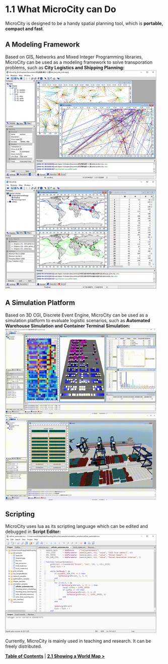 # 1.1 What MicroCity can Do
MicroCity is designed to be a handy spatial planning tool, which is **portable, compact and fast**.
## A Modeling Framework
Based on GIS, Networks and Mixed Integer Programming libraries, MicroCity can be used as a modeling framework to solve transporation problems, such as **City Logistics and Shipping Planning:**<br/>
<img src="imgs/city_logistics.png" width="480" height="344"> <img src="imgs/shipping_planning.png" width="480" height="344"><br/>
## A Simulation Platform
Based on 3D CGI, Discrete Event Engine, MicroCity can be used as a simulation platform to evaluate logistic scenarios, such as **Automated Warehouse Simulation and Container Terminal Simulation:**<br/>
<img src="imgs/warehouse_simulation.gif" width="480" height="270"> <img src="imgs/terminal_simulation.gif" width="480" height="270"><br/>
## Scripting
MicroCity uses lua as its scripting language which can be edited and debugged in **Script Editor:**<br/>
<img src="imgs/script_editor.png" width="480" height="312"><br/>

Currently, MicroCity is mainly used in teaching and research. It can be freely distributed.<br/>

[**Table of Contents**](.) | [**2.1 Showing a World Map >**](2.1_showing_a_world_map.md)
